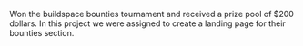Won the buildspace bounties tournament and received a prize pool of $200 dollars. In this project we were assigned to create a landing page for their bounties section.
